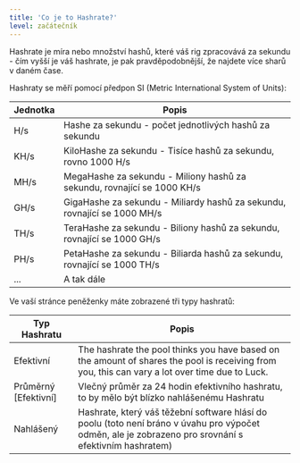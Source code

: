 ```yaml
---
title: 'Co je to Hashrate?'
level: začátečník
---
```


Hashrate je míra nebo množství hashů, které váš rig zpracovává za sekundu - čím vyšší je váš hashrate, je pak pravděpodobnější, že najdete více sharů v daném čase.

Hashraty se měří pomocí předpon SI (Metric International System of Units):

| Jednotka | Popis                                                                    |
| -------- | ------------------------------------------------------------------------ |
| H/s      | Hashe za sekundu - počet jednotlivých hashů za sekundu                   |
| KH/s     | KiloHashe za sekundu - Tisíce hashů za sekundu, rovno 1000 H/s           |
| MH/s     | MegaHashe za sekundu - Miliony hashů za sekundu, rovnající se 1000 KH/s  |
| GH/s     | GigaHashe za sekundu - Miliardy hashů za sekundu, rovnající se 1000 MH/s |
| TH/s     | TeraHashe za sekundu - Biliony hashů za sekundu, rovnající se 1000 GH/s  |
| PH/s     | PetaHashe za sekundu - Biliarda hashů za sekundu, rovnající se 1000 TH/s |
| ...      | A tak dále                                                               |

Ve vaší stránce peněženky máte zobrazené tři typy hashratů:

| Typ Hashratu             | Popis                                                                                                                                                 |
| ------------------------ | ----------------------------------------------------------------------------------------------------------------------------------------------------- |
| Efektivní                | The hashrate the pool thinks you have based on the amount of shares the pool is receiving from you, this can vary a lot over time due to Luck.        |
| Průměrný \[Efektivní\] | Vlečný průměr za 24 hodin efektivního hashratu, to by mělo být blízko nahlášenému Hashratu                                                            |
| Nahlášený                | Hashrate, který váš těžební software hlásí do poolu (toto není bráno v úvahu pro výpočet odměn, ale je zobrazeno pro srovnání s efektivním hashratem) |
